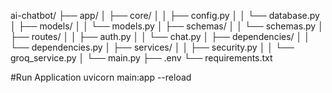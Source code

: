ai-chatbot/
├── app/
│   ├── core/
│   │   ├── config.py
│   │   └── database.py
│   ├── models/
│   │   └── models.py
│   ├── schemas/
│   │   └── schemas.py
│   ├── routes/
│   │   ├── auth.py
│   │   └── chat.py
│   ├── dependencies/
│   │   └── dependencies.py
│   ├── services/
│   │   ├── security.py
│   │   └── groq_service.py
│   └── main.py
├── .env
└── requirements.txt


#Run Application   uvicorn main:app --reload 